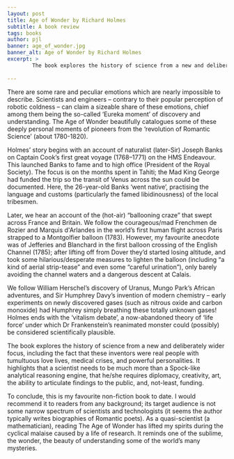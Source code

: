 ```yaml
---
layout: post
title: Age of Wonder by Richard Holmes
subtitle: A book review
tags: books
author: pjl
banner: age_of_wonder.jpg
banner_alt: Age of Wonder by Richard Holmes
excerpt: >
        The book explores the history of science from a new and deliberately wider focus, including the fact that these inventors were real people with tumultuous love lives, medical crises, and powerful personalities. It highlights that a scientist needs to be much more than a Spock-like analytical reasoning engine, that he/she requires diplomacy, creativity, art, the ability to articulate findings to the public, and, not-least, funding. 
    
---
```


There are some rare and peculiar emotions which are nearly impossible to describe. Scientists and engineers – contrary to their popular perception of robotic coldness – can claim a sizeable share of these emotions, chief among them being the so-called ‘Eureka moment’ of discovery and understanding. The Age of Wonder beautifully catalogues some of these deeply personal moments of pioneers from the ‘revolution of Romantic Science’ (about 1780-1820).

Holmes’ story begins with an account of naturalist (later-Sir) Joseph Banks on Captain Cook’s first great voyage (1768–1771) on the HMS Endeavour. This launched Banks to fame and to high office (President of the Royal Society). The focus is on the months spent in Tahiti; the Mad King George had funded the trip so the transit of Venus across the sun could be documented. Here, the 26-year-old Banks ‘went native’, practising the language and customs (particularly the famed libidinousness) of the local tribesmen.

Later, we hear an account of the (hot-air) “ballooning craze” that swept across France and Britain. We follow the courageous/mad Frenchmen de Rozier and Marquis d'Arlandes in the world’s first human flight across Paris strapped to a Montgolfier balloon (1783). However, my favourite anecdote was of Jefferies and Blanchard in the first balloon crossing of the English Channel (1785); after lifting off from Dover they’d started losing altitude, and took some hilarious/desperate measures to lighten the balloon (including “a kind of aerial strip-tease” and even some “careful urination”), only barely avoiding the channel waters and a dangerous descent at Calais. 

We follow William Herschel’s discovery of Uranus, Mungo Park’s African adventures, and Sir Humphrey Davy’s invention of modern chemistry – early experiments on newly discovered gases (such as nitrous oxide and carbon monoxide) had Humphrey simply breathing these totally unknown gases! Holmes ends with the ‘vitalism debate’, a now-abandoned theory of ‘life force’ under which Dr Frankenstein’s reanimated monster could (possibly) be considered scientifically plausible. 

The book explores the history of science from a new and deliberately wider focus, including the fact that these inventors were real people with tumultuous love lives, medical crises, and powerful personalities. It highlights that a scientist needs to be much more than a Spock-like analytical reasoning engine, that he/she requires diplomacy, creativity, art, the ability to articulate findings to the public, and, not-least, funding. 

To conclude, this is my favourite non-fiction book to date. I would recommend it to readers from any background; its target audience is not some narrow spectrum of scientists and technologists (it seems the author typically writes biographies of Romantic poets). As a quasi-scientist (a mathematician), reading The Age of Wonder has lifted my spirits during the cyclical malaise caused by a life of research. It reminds one of the sublime, the wonder, the beauty of understanding some of the world’s many mysteries.